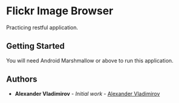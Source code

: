 # Flickr Image Browser

Practicing restful application.

## Getting Started

You will need Android Marshmallow or above to run this application.

## Authors

* **Alexander Vladimirov** - *Initial work* - [Alexander Vladimirov](https://github.com/AlexanderVladimirov9090)